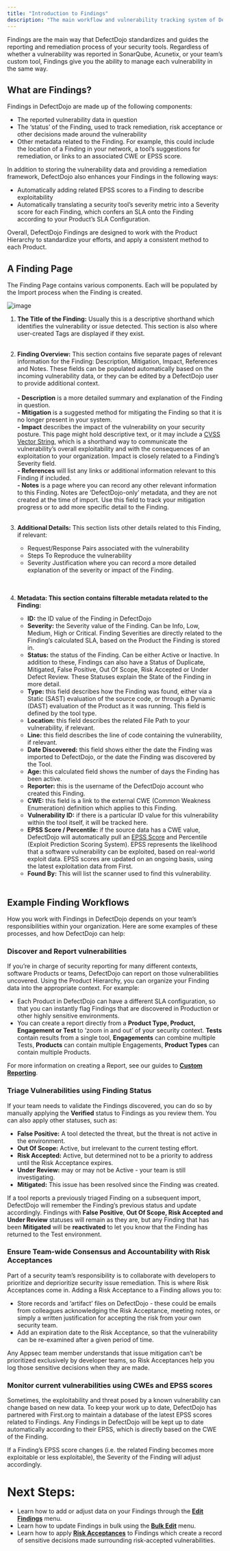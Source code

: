 ```yaml
---
title: "Introduction to Findings"
description: "The main workflow and vulnerability tracking system of DefectDojo"
---
```


Findings are the main way that DefectDojo standardizes and guides the reporting and remediation process of your security tools. Regardless of whether a vulnerability was reported in SonarQube, Acunetix, or your team’s custom tool, Findings give you the ability to manage each vulnerability in the same way.

## What are Findings?

Findings in DefectDojo are made up of the following components: 

* The reported vulnerability data in question
* The ‘status’ of the Finding, used to track remediation, risk acceptance or other decisions made around the vulnerability
* Other metadata related to the Finding. For example, this could include the location of a Finding in your network, a tool’s suggestions for remediation, or links to an associated CWE or EPSS score.

In addition to storing the vulnerability data and providing a remediation framework, DefectDojo also enhances your Findings in the following ways:

* Automatically adding related EPSS scores to a Finding to describe exploitability
* Automatically translating a security tool’s severity metric into a Severity score for each Finding, which confers an SLA onto the Finding according to your Product’s SLA Configuration.

Overall, DefectDojo Findings are designed to work with the Product Hierarchy to standardize your efforts, and apply a consistent method to each Product.

## A Finding Page

The Finding Page contains various components. Each will be populated by the Import process when the Finding is created.

![image](images/Introduction_to_Findings.png)

1. **The Title of the Finding:** Usually this is a descriptive shorthand which identifies the vulnerability or issue detected. This section is also where user\-created Tags are displayed if they exist.  
​
2. **Finding Overview:** This section contains five separate pages of relevant information for the Finding: Description, Mitigation, Impact, References and Notes. These fields can be populated automatically based on the incoming vulnerability data, or they can be edited by a DefectDojo user to provide additional context.  
​  
​**\- Description** is a more detailed summary and explanation of the Finding in question.  
​**\- Mitigation** is a suggested method for mitigating the Finding so that it is no longer present in your system.  
​**\- Impact** describes the impact of the vulnerability on your security posture. This page might hold descriptive text, or it may include a [CVSS Vector String](https://qualysguard.qualys.com/qwebhelp/fo_portal/setup/cvss_vector_strings.htm), which is a shorthand way to communicate the vulnerability’s overall exploitability and with the consequences of an exploitation to your organization. Impact is closely related to a Finding’s Severity field.  
​**\- References** will list any links or additional information relevant to this Finding if included.  
​**\- Notes** is a page where you can record any other relevant information to this Finding. Notes are ‘DefectDojo\-only’ metadata, and they are not created at the time of import. Use this field to track your mitigation progress or to add more specific detail to the Finding.  
​
3. **Additional Details:** This section lists other details related to this Finding, if relevant:


	* Request/Response Pairs associated with the vulnerability
	* Steps To Reproduce the vulnerability
	* Severity Justification where you can record a more detailed explanation of the severity or impact of the Finding.  
	​  
	​
4. **Metadata: This section contains filterable metadata related to the Finding:**


	* **ID:** the ID value of the Finding in DefectDojo
	* **Severity:** the Severity value of the Finding. Can be Info, Low, Medium, High or Critical. Finding Severities are directly related to the Finding’s calculated SLA, based on the Product the Finding is stored in.
	* **Status:** the status of the Finding. Can be either Active or Inactive. In addition to these, Findings can also have a Status of Duplicate, Mitigated, False Positive, Out Of Scope, Risk Accepted or Under Defect Review. These Statuses explain the State of the Finding in more detail.
	* **Type:** this field describes how the Finding was found, either via a Static (SAST) evaluation of the source code, or through a Dynamic (DAST) evaluation of the Product as it was running. This field is defined by the tool type.
	* **Location:** this field describes the related File Path to your vulnerability, if relevant.
	* **Line:** this field describes the line of code containing the vulnerability, if relevant.
	* **Date Discovered:** this field shows either the date the Finding was imported to DefectDojo, or the date the Finding was discovered by the Tool.
	* **Age:** this calculated field shows the number of days the Finding has been active.
	* **Reporter:** this is the username of the DefectDojo account who created this Finding.
	* **CWE:** this field is a link to the external CWE (Common Weakness Enumeration) definition which applies to this Finding.
	* **Vulnerability ID:** if there is a particular ID value for this vulnerability within the tool itself, it will be tracked here.
	* **EPSS Score / Percentile:** if the source data has a CWE value, DefectDojo will automatically pull an [EPSS Score](https://www.first.org/epss/) and Percentile (Exploit Prediction Scoring System). EPSS represents the likelihood that a software vulnerability can be exploited, based on real\-world exploit data. EPSS scores are updated on an ongoing basis, using the latest exploitation data from First.
	* **Found By:** This will list the scanner used to find this vulnerability.  
	​

## Example Finding Workflows

How you work with Findings in DefectDojo depends on your team’s responsibilities within your organization. Here are some examples of these processes, and how DefectDojo can help:

### Discover and Report vulnerabilities

If you’re in charge of security reporting for many different contexts, software Products or teams, DefectDojo can report on those vulnerabilities uncovered. Using the Product Hierarchy, you can organize your Finding data into the appropriate context. For example:

* Each Product in DefectDojo can have a different SLA configuration, so that you can instantly flag Findings that are discovered in Production or other highly sensitive environments.
* You can create a report directly from a **Product Type, Product, Engagement or Test** to ‘zoom in and out’ of your security context. **Tests** contain results from a single tool, **Engagements** can combine multiple Tests, **Products** can contain multiple Engagements, **Product Types** can contain multiple Products.

For more information on creating a Report, see our guides to **[Custom Reporting](https://docs.defectdojo.com/en/pro_reports/using_the_report_builder/)**.

### Triage Vulnerabilities using Finding Status

If your team needs to validate the Findings discovered, you can do so by manually applying the **Verified** status to Findings as you review them. You can also apply other statuses, such as:

* **False Positive:** A tool detected the threat, but the threat is not active in the environment.
* **Out Of Scope:** Active, but irrelevant to the current testing effort.
* **Risk Accepted:** Active, but determined not to be a priority to address until the Risk Acceptance expires.
* **Under Review:** may or may not be Active \- your team is still investigating.
* **Mitigated:** This issue has been resolved since the Finding was created.

If a tool reports a previously triaged Finding on a subsequent import, DefectDojo will remember the Finding’s previous status and update accordingly. Findings with **False Positive**, **Out Of Scope, Risk Accepted and Under Review** statuses will remain as they are, but any Finding that has been **Mitigated** will be **reactivated** to let you know that the Finding has returned to the Test environment.

### Ensure Team\-wide Consensus and Accountability with Risk Acceptances

Part of a security team’s responsibility is to collaborate with developers to prioritize and deprioritize security issue remediation. This is where Risk Acceptances come in. Adding a Risk Acceptance to a Finding allows you to:

* Store records and ‘artifact’ files on DefectDojo \- these could be emails from colleagues acknowledging the Risk Acceptance, meeting notes, or simply a written justification for accepting the risk from your own security team.
* Add an expiration date to the Risk Acceptance, so that the vulnerability can be re\-examined after a given period of time.

Any Appsec team member understands that issue mitigation can’t be prioritized exclusively by developer teams, so Risk Acceptances help you log those sensitive decisions when they are made.

### Monitor current vulnerabilities using CWEs and EPSS scores

Sometimes, the exploitability and threat posed by a known vulnerability can change based on new data. To keep your work up to date, DefectDojo has partnered with First.org to maintain a database of the latest EPSS scores related to Findings. Any Findings in DefectDojo will be kept up to date automatically according to their EPSS, which is directly based on the CWE of the Finding.

If a Finding’s EPSS score changes (i.e. the related Finding becomes more exploitable or less exploitable), the Severity of the Finding will adjust accordingly.

# Next Steps:

* Learn how to add or adjust data on your Findings through the **[Edit Findings](https://docs.defectdojo.com/en/working_with_findings/findings_workflows/editing-findings/)** menu.
* Learn how to update Findings in bulk using the **[Bulk Edit](https://docs.defectdojo.com/en/working_with_findings/findings_workflows/bulk-editing-findings/)** menu.
* Learn how to apply **[Risk Acceptances](https://docs.defectdojo.com/en/working_with_findings/risk-acceptances/)** to Findings which create a record of sensitive decisions made surrounding risk\-accepted vulnerabilities.
